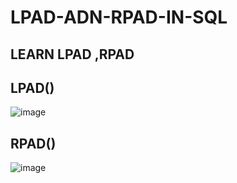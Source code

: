 # LPAD-ADN-RPAD-IN-SQL
## LEARN LPAD ,RPAD

## LPAD()
![image](https://user-images.githubusercontent.com/20369800/153737661-fb55f675-277d-480a-b10c-3d2662025f0b.png)

## RPAD()
![image](https://user-images.githubusercontent.com/20369800/153737611-76a61712-4cf1-44d1-870f-4b6428a52ffd.png)

